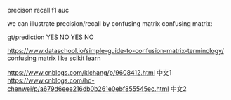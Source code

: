 precison 
recall 
f1
auc

we can illustrate precision/recall by confusing matrix
confusing matrix:

gt/prediction  YES NO
YES
NO

https://www.dataschool.io/simple-guide-to-confusion-matrix-terminology/    confusing matrix like scikit learn 

https://www.cnblogs.com/klchang/p/9608412.html   中文1  
https://www.cnblogs.com/hd-chenwei/p/a679d6eee216db0b261e0ebf855545ec.html    中文2
